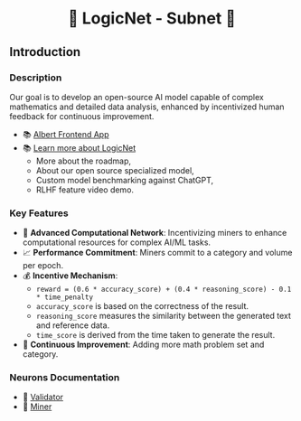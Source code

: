 # <center>🧠 LogicNet - Subnet 🤖</center>

## Introduction

### Description
Our goal is to develop an open-source AI model capable of complex mathematics and detailed data analysis, enhanced by incentivized human feedback for continuous improvement.

- 📚 [Albert Frontend App](https://albert.aitprotocol.ai/)
- 📚 [Learn more about LogicNet](https://tonylvh.notion.site/LogicNet_SN35-1b44e52d308f47e7983af25bff6df90e)
    - More about the roadmap,
    - About our open source specialized model,
    - Custom model benchmarking against ChatGPT,
    - RLHF feature video demo.

### Key Features
- 🚀 **Advanced Computational Network**: Incentivizing miners to enhance computational resources for complex AI/ML tasks.
- 📈 **Performance Commitment**: Miners commit to a category and volume per epoch.
- 💰 **Incentive Mechanism**: 
  - `reward = (0.6 * accuracy_score) + (0.4 * reasoning_score) - 0.1 * time_penalty`
  - `accuracy_score` is based on the correctness of the result.
  - `reasoning_score` measures the similarity between the generated text and reference data.
  - `time_score` is derived from the time taken to generate the result.
- 🌟 **Continuous Improvement**: Adding more math problem set and category.


### Neurons Documentation    
- 📖 [Validator](docs/VALIDATOR.md)
- 📖 [Miner](docs/MINER.md)
